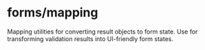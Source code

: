 # forms/mapping

Mapping utilities for converting result objects to form state. Use for transforming validation results into UI-friendly
form states.
